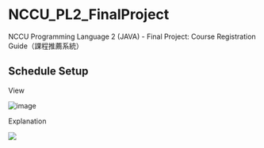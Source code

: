 # NCCU_PL2_FinalProject
NCCU Programming Language 2 (JAVA) - Final Project: Course Registration Guide（課程推薦系統）


## Schedule Setup

View

![image](https://drive.google.com/uc?export=view&id=1nxAaIBnziWwe6tUQnh46-iDDIsGuBkyM)


Explanation

<img src="https://drive.google.com/uc?export=view&id=1dcgUuEHIQrIOxyiAsEiBn6aTqr2-2Iza">

